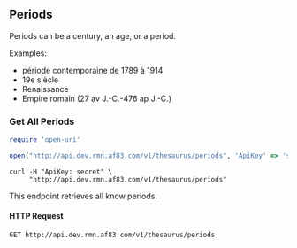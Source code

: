 ## Periods

Periods can be a century, an age, or a period.

Examples:

- période contemporaine de 1789 à 1914
- 19e siècle
- Renaissance
- Empire romain (27 av J.-C.-476 ap J.-C.)

### Get All Periods

```ruby
require 'open-uri'

open("http://api.dev.rmn.af83.com/v1/thesaurus/periods", 'ApiKey' => 'secret')
```


```shell
curl -H "ApiKey: secret" \
     "http://api.dev.rmn.af83.com/v1/thesaurus/periods"
```

This endpoint retrieves all know periods.

#### HTTP Request

`GET http://api.dev.rmn.af83.com/v1/thesaurus/periods`
